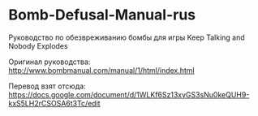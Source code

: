 # Bomb-Defusal-Manual-rus
Руководство по обезвреживанию бомбы для игры Keep Talking and Nobody Explodes

Оригинал руководства:
http://www.bombmanual.com/manual/1/html/index.html

Перевод взят отсюда:
https://docs.google.com/document/d/1WLKf6Sz13xyGS3sNu0keQUH9-kxS5LH2rCSOSA6t3Tc/edit
